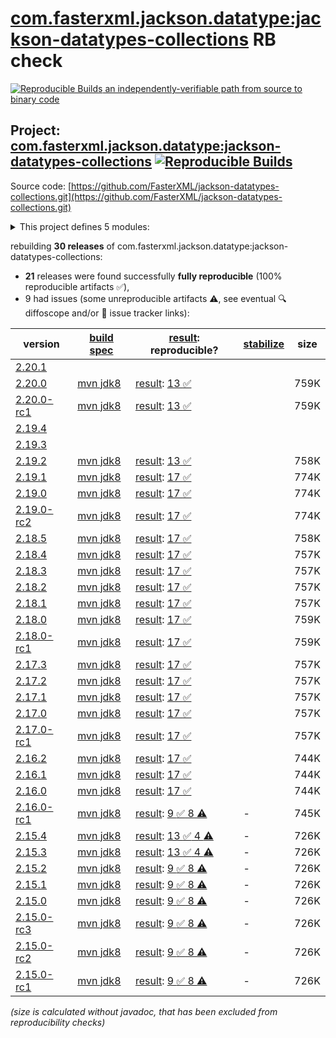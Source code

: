 [com.fasterxml.jackson.datatype:jackson-datatypes-collections](https://central.sonatype.com/artifact/com.fasterxml.jackson.datatype/jackson-datatypes-collections/versions) RB check
=======

[![Reproducible Builds](https://reproducible-builds.org/images/logos/rb.svg) an independently-verifiable path from source to binary code](https://reproducible-builds.org/)

## Project: [com.fasterxml.jackson.datatype:jackson-datatypes-collections](https://central.sonatype.com/artifact/com.fasterxml.jackson.datatype/jackson-datatypes-collections/versions) [![Reproducible Builds](https://img.shields.io/endpoint?url=https://raw.githubusercontent.com/jvm-repo-rebuild/reproducible-central/master/content/com/fasterxml/jackson/datatype/jackson-datatypes-collections/badge.json)](https://github.com/jvm-repo-rebuild/reproducible-central/blob/master/content/com/fasterxml/jackson/datatype/jackson-datatypes-collections/README.md)

Source code: [https://github.com/FasterXML/jackson-datatypes-collections.git](https://github.com/FasterXML/jackson-datatypes-collections.git)

<details><summary>This project defines 5 modules:</summary>

* [com.fasterxml.jackson.datatype:jackson-datatype-eclipse-collections](https://central.sonatype.com/artifact/com.fasterxml.jackson.datatype/jackson-datatype-eclipse-collections/overview)
* [com.fasterxml.jackson.datatype:jackson-datatype-guava](https://central.sonatype.com/artifact/com.fasterxml.jackson.datatype/jackson-datatype-guava/overview)
* [com.fasterxml.jackson.datatype:jackson-datatype-hppc](https://central.sonatype.com/artifact/com.fasterxml.jackson.datatype/jackson-datatype-hppc/overview)
* [com.fasterxml.jackson.datatype:jackson-datatype-pcollections](https://central.sonatype.com/artifact/com.fasterxml.jackson.datatype/jackson-datatype-pcollections/overview)
* [com.fasterxml.jackson.datatype:jackson-datatypes-collections](https://central.sonatype.com/artifact/com.fasterxml.jackson.datatype/jackson-datatypes-collections/overview)
</details>

rebuilding **30 releases** of com.fasterxml.jackson.datatype:jackson-datatypes-collections:
- **21** releases were found successfully **fully reproducible** (100% reproducible artifacts :white_check_mark:),
- 9 had issues (some unreproducible artifacts :warning:, see eventual :mag: diffoscope and/or :memo: issue tracker links):

| version | [build spec](/BUILDSPEC.md) | [result](https://reproducible-builds.org/docs/jvm/): reproducible? | [stabilize](https://github.com/google/oss-rebuild/blob/main/cmd/stabilize/README.md) | size |
| -- | --------- | ------ | ------ | -- |
| [2.20.1](https://central.sonatype.com/artifact/com.fasterxml.jackson.datatype/jackson-datatypes-collections/2.20.1/pom) | | | |
| [2.20.0](https://central.sonatype.com/artifact/com.fasterxml.jackson.datatype/jackson-datatypes-collections/2.20.0/pom) | [mvn jdk8](jackson-datatypes-collections-2.20.0.buildspec) | [result](jackson-datatypes-collections-2.20.0.buildinfo): [13 :white_check_mark: ](jackson-datatypes-collections-2.20.0.buildcompare) | | 759K |
| [2.20.0-rc1](https://central.sonatype.com/artifact/com.fasterxml.jackson.datatype/jackson-datatypes-collections/2.20.0-rc1/pom) | [mvn jdk8](jackson-datatypes-collections-2.20.0-rc1.buildspec) | [result](jackson-datatypes-collections-2.20.0-rc1.buildinfo): [13 :white_check_mark: ](jackson-datatypes-collections-2.20.0-rc1.buildcompare) | | 759K |
| [2.19.4](https://central.sonatype.com/artifact/com.fasterxml.jackson.datatype/jackson-datatypes-collections/2.19.4/pom) | | | |
| [2.19.3](https://central.sonatype.com/artifact/com.fasterxml.jackson.datatype/jackson-datatypes-collections/2.19.3/pom) | | | |
| [2.19.2](https://central.sonatype.com/artifact/com.fasterxml.jackson.datatype/jackson-datatypes-collections/2.19.2/pom) | [mvn jdk8](jackson-datatypes-collections-2.19.2.buildspec) | [result](jackson-datatypes-collections-2.19.2.buildinfo): [13 :white_check_mark: ](jackson-datatypes-collections-2.19.2.buildcompare) | | 758K |
| [2.19.1](https://central.sonatype.com/artifact/com.fasterxml.jackson.datatype/jackson-datatypes-collections/2.19.1/pom) | [mvn jdk8](jackson-datatypes-collections-2.19.1.buildspec) | [result](jackson-datatypes-collections-2.19.1.buildinfo): [17 :white_check_mark: ](jackson-datatypes-collections-2.19.1.buildcompare) | | 774K |
| [2.19.0](https://central.sonatype.com/artifact/com.fasterxml.jackson.datatype/jackson-datatypes-collections/2.19.0/pom) | [mvn jdk8](jackson-datatypes-collections-2.19.0.buildspec) | [result](jackson-datatypes-collections-2.19.0.buildinfo): [17 :white_check_mark: ](jackson-datatypes-collections-2.19.0.buildcompare) | | 774K |
| [2.19.0-rc2](https://central.sonatype.com/artifact/com.fasterxml.jackson.datatype/jackson-datatypes-collections/2.19.0-rc2/pom) | [mvn jdk8](jackson-datatypes-collections-2.19.0-rc2.buildspec) | [result](jackson-datatypes-collections-2.19.0-rc2.buildinfo): [17 :white_check_mark: ](jackson-datatypes-collections-2.19.0-rc2.buildcompare) | | 774K |
| [2.18.5](https://central.sonatype.com/artifact/com.fasterxml.jackson.datatype/jackson-datatypes-collections/2.18.5/pom) | [mvn jdk8](jackson-datatypes-collections-2.18.5.buildspec) | [result](jackson-datatypes-collections-2.18.5.buildinfo): [17 :white_check_mark: ](jackson-datatypes-collections-2.18.5.buildcompare) | | 758K |
| [2.18.4](https://central.sonatype.com/artifact/com.fasterxml.jackson.datatype/jackson-datatypes-collections/2.18.4/pom) | [mvn jdk8](jackson-datatypes-collections-2.18.4.buildspec) | [result](jackson-datatypes-collections-2.18.4.buildinfo): [17 :white_check_mark: ](jackson-datatypes-collections-2.18.4.buildcompare) | | 757K |
| [2.18.3](https://central.sonatype.com/artifact/com.fasterxml.jackson.datatype/jackson-datatypes-collections/2.18.3/pom) | [mvn jdk8](jackson-datatypes-collections-2.18.3.buildspec) | [result](jackson-datatypes-collections-2.18.3.buildinfo): [17 :white_check_mark: ](jackson-datatypes-collections-2.18.3.buildcompare) | | 757K |
| [2.18.2](https://central.sonatype.com/artifact/com.fasterxml.jackson.datatype/jackson-datatypes-collections/2.18.2/pom) | [mvn jdk8](jackson-datatypes-collections-2.18.2.buildspec) | [result](jackson-datatypes-collections-2.18.2.buildinfo): [17 :white_check_mark: ](jackson-datatypes-collections-2.18.2.buildcompare) | | 757K |
| [2.18.1](https://central.sonatype.com/artifact/com.fasterxml.jackson.datatype/jackson-datatypes-collections/2.18.1/pom) | [mvn jdk8](jackson-datatypes-collections-2.18.1.buildspec) | [result](jackson-datatypes-collections-2.18.1.buildinfo): [17 :white_check_mark: ](jackson-datatypes-collections-2.18.1.buildcompare) | | 757K |
| [2.18.0](https://central.sonatype.com/artifact/com.fasterxml.jackson.datatype/jackson-datatypes-collections/2.18.0/pom) | [mvn jdk8](jackson-datatypes-collections-2.18.0.buildspec) | [result](jackson-datatypes-collections-2.18.0.buildinfo): [17 :white_check_mark: ](jackson-datatypes-collections-2.18.0.buildcompare) | | 759K |
| [2.18.0-rc1](https://central.sonatype.com/artifact/com.fasterxml.jackson.datatype/jackson-datatypes-collections/2.18.0-rc1/pom) | [mvn jdk8](jackson-datatypes-collections-2.18.0-rc1.buildspec) | [result](jackson-datatypes-collections-2.18.0-rc1.buildinfo): [17 :white_check_mark: ](jackson-datatypes-collections-2.18.0-rc1.buildcompare) | | 759K |
| [2.17.3](https://central.sonatype.com/artifact/com.fasterxml.jackson.datatype/jackson-datatypes-collections/2.17.3/pom) | [mvn jdk8](jackson-datatypes-collections-2.17.3.buildspec) | [result](jackson-datatypes-collections-2.17.3.buildinfo): [17 :white_check_mark: ](jackson-datatypes-collections-2.17.3.buildcompare) | | 757K |
| [2.17.2](https://central.sonatype.com/artifact/com.fasterxml.jackson.datatype/jackson-datatypes-collections/2.17.2/pom) | [mvn jdk8](jackson-datatypes-collections-2.17.2.buildspec) | [result](jackson-datatypes-collections-2.17.2.buildinfo): [17 :white_check_mark: ](jackson-datatypes-collections-2.17.2.buildcompare) | | 757K |
| [2.17.1](https://central.sonatype.com/artifact/com.fasterxml.jackson.datatype/jackson-datatypes-collections/2.17.1/pom) | [mvn jdk8](jackson-datatypes-collections-2.17.1.buildspec) | [result](jackson-datatypes-collections-2.17.1.buildinfo): [17 :white_check_mark: ](jackson-datatypes-collections-2.17.1.buildcompare) | | 757K |
| [2.17.0](https://central.sonatype.com/artifact/com.fasterxml.jackson.datatype/jackson-datatypes-collections/2.17.0/pom) | [mvn jdk8](jackson-datatypes-collections-2.17.0.buildspec) | [result](jackson-datatypes-collections-2.17.0.buildinfo): [17 :white_check_mark: ](jackson-datatypes-collections-2.17.0.buildcompare) | | 757K |
| [2.17.0-rc1](https://central.sonatype.com/artifact/com.fasterxml.jackson.datatype/jackson-datatypes-collections/2.17.0-rc1/pom) | [mvn jdk8](jackson-datatypes-collections-2.17.0-rc1.buildspec) | [result](jackson-datatypes-collections-2.17.0-rc1.buildinfo): [17 :white_check_mark: ](jackson-datatypes-collections-2.17.0-rc1.buildcompare) | | 757K |
| [2.16.2](https://central.sonatype.com/artifact/com.fasterxml.jackson.datatype/jackson-datatypes-collections/2.16.2/pom) | [mvn jdk8](jackson-datatypes-collections-2.16.2.buildspec) | [result](jackson-datatypes-collections-2.16.2.buildinfo): [17 :white_check_mark: ](jackson-datatypes-collections-2.16.2.buildcompare) | | 744K |
| [2.16.1](https://central.sonatype.com/artifact/com.fasterxml.jackson.datatype/jackson-datatypes-collections/2.16.1/pom) | [mvn jdk8](jackson-datatypes-collections-2.16.1.buildspec) | [result](jackson-datatypes-collections-2.16.1.buildinfo): [17 :white_check_mark: ](jackson-datatypes-collections-2.16.1.buildcompare) | | 744K |
| [2.16.0](https://central.sonatype.com/artifact/com.fasterxml.jackson.datatype/jackson-datatypes-collections/2.16.0/pom) | [mvn jdk8](jackson-datatypes-collections-2.16.0.buildspec) | [result](jackson-datatypes-collections-2.16.0.buildinfo): [17 :white_check_mark: ](jackson-datatypes-collections-2.16.0.buildcompare) | | 744K |
| [2.16.0-rc1](https://central.sonatype.com/artifact/com.fasterxml.jackson.datatype/jackson-datatypes-collections/2.16.0-rc1/pom) | [mvn jdk8](jackson-datatypes-collections-2.16.0-rc1.buildspec) | [result](jackson-datatypes-collections-2.16.0-rc1.buildinfo): [9 :white_check_mark:  8 :warning:](jackson-datatypes-collections-2.16.0-rc1.buildcompare) | - | 745K |
| [2.15.4](https://central.sonatype.com/artifact/com.fasterxml.jackson.datatype/jackson-datatypes-collections/2.15.4/pom) | [mvn jdk8](jackson-datatypes-collections-2.15.4.buildspec) | [result](jackson-datatypes-collections-2.15.4.buildinfo): [13 :white_check_mark:  4 :warning:](jackson-datatypes-collections-2.15.4.buildcompare) | - | 726K |
| [2.15.3](https://central.sonatype.com/artifact/com.fasterxml.jackson.datatype/jackson-datatypes-collections/2.15.3/pom) | [mvn jdk8](jackson-datatypes-collections-2.15.3.buildspec) | [result](jackson-datatypes-collections-2.15.3.buildinfo): [13 :white_check_mark:  4 :warning:](jackson-datatypes-collections-2.15.3.buildcompare) | - | 726K |
| [2.15.2](https://central.sonatype.com/artifact/com.fasterxml.jackson.datatype/jackson-datatypes-collections/2.15.2/pom) | [mvn jdk8](jackson-datatypes-collections-2.15.2.buildspec) | [result](jackson-datatypes-collections-2.15.2.buildinfo): [9 :white_check_mark:  8 :warning:](jackson-datatypes-collections-2.15.2.buildcompare) | - | 726K |
| [2.15.1](https://central.sonatype.com/artifact/com.fasterxml.jackson.datatype/jackson-datatypes-collections/2.15.1/pom) | [mvn jdk8](jackson-datatypes-collections-2.15.1.buildspec) | [result](jackson-datatypes-collections-2.15.1.buildinfo): [9 :white_check_mark:  8 :warning:](jackson-datatypes-collections-2.15.1.buildcompare) | - | 726K |
| [2.15.0](https://central.sonatype.com/artifact/com.fasterxml.jackson.datatype/jackson-datatypes-collections/2.15.0/pom) | [mvn jdk8](jackson-datatypes-collections-2.15.0.buildspec) | [result](jackson-datatypes-collections-2.15.0.buildinfo): [9 :white_check_mark:  8 :warning:](jackson-datatypes-collections-2.15.0.buildcompare) | - | 726K |
| [2.15.0-rc3](https://central.sonatype.com/artifact/com.fasterxml.jackson.datatype/jackson-datatypes-collections/2.15.0-rc3/pom) | [mvn jdk8](jackson-datatypes-collections-2.15.0-rc3.buildspec) | [result](jackson-datatypes-collections-2.15.0-rc3.buildinfo): [9 :white_check_mark:  8 :warning:](jackson-datatypes-collections-2.15.0-rc3.buildcompare) | - | 726K |
| [2.15.0-rc2](https://central.sonatype.com/artifact/com.fasterxml.jackson.datatype/jackson-datatypes-collections/2.15.0-rc2/pom) | [mvn jdk8](jackson-datatypes-collections-2.15.0-rc2.buildspec) | [result](jackson-datatypes-collections-2.15.0-rc2.buildinfo): [9 :white_check_mark:  8 :warning:](jackson-datatypes-collections-2.15.0-rc2.buildcompare) | - | 726K |
| [2.15.0-rc1](https://central.sonatype.com/artifact/com.fasterxml.jackson.datatype/jackson-datatypes-collections/2.15.0-rc1/pom) | [mvn jdk8](jackson-datatypes-collections-2.15.0-rc1.buildspec) | [result](jackson-datatypes-collections-2.15.0-rc1.buildinfo): [9 :white_check_mark:  8 :warning:](jackson-datatypes-collections-2.15.0-rc1.buildcompare) | - | 726K |

<i>(size is calculated without javadoc, that has been excluded from reproducibility checks)</i>
